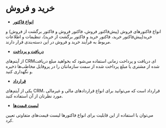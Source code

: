 # خرید و فروش

- **[انواع فاکتور](https://github.com/1stco/PayamGostarDocs/blob/master/releasenote/2.6.0/BuySalesWarehouse/FactorsTypes.md)**

انواع فاکتورهای فروش (پیش‌فاکتور فروش، فاکتور فروش و فاکتور برگشت از فروش) و خرید(پیش‌فاکتور خرید، فاکتور خرید و فاکتور برگشت از خرید)، تنظیمات و اطلاعات مربوط به فرآیند خرید و فروش در این دسته‌بندی قرار دارند.

- **[دریافت و پرداخت](https://github.com/1stco/PayamGostarDocs/blob/master/releasenote/2.6.0/BuySalesWarehouse/ReceivingPayment.md)** 

از آیتم‌های CRMای دریافت و پرداخت زمانی استفاده می‌شود که بخواهید مبلغ دریافت شده از مشتری یا مبلغ پرداخت شده از سمت‌ سازمانتان را در پروفایل مخاطب‌ها ذخیره و نگهداری کنید.

- **[قرارداد](https://github.com/1stco/PayamGostarDocs/blob/master/releasenote/2.6.0/BuySalesWarehouse/Contracts.md)** 

یکی از آیتم‌های CRM، قرارداد است که می‌توانید برای انواع قراردادهای مالی و غیرمالی مورد نظرتان از آن استفاده کنید.


- **[لیست قیمت‌ها](https://github.com/1stco/PayamGostarDocs/blob/master/releasenote/2.6.0/BuySalesWarehouse/PriceList.md)**

می‌توان با استفاده از این قابلیت برای انواع فاکتورها لیست قیمت‌های متفاوتی تعیین کرد.
